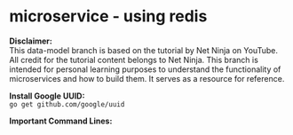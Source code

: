 # microservice - using redis


**Disclaimer:** <br />
This data-model branch is based on the tutorial by Net Ninja on YouTube.
All credit for the tutorial content belongs to Net Ninja.
This branch is intended for personal learning purposes to understand the functionality of microservices and how to build them.
It serves as a resource for reference.

**Install Google UUID:** <br />
```go get github.com/google/uuid``` <br />

**Important Command Lines:** <br />
